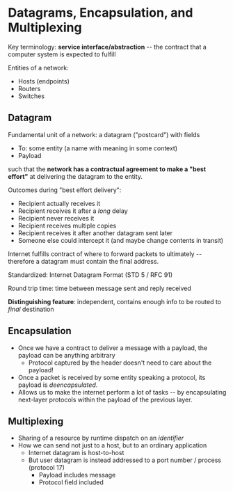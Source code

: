 # Datagrams, Encapsulation, and Multiplexing

Key terminology: **service interface/abstraction** -- the contract that a computer system is expected to fulfill

Entities of a network:

* Hosts (endpoints)
* Routers
* Switches

## Datagram

Fundamental unit of a network: a datagram ("postcard") with fields

* To: some entity (a name with meaning in some context)
* Payload

such that the **network has a contractual agreement to make a "best effort"** at delivering the datagram to the entity.

Outcomes during "best effort delivery":

* Recipient actually receives it
* Recipient receives it after a *long* delay
* Recipient never receives it
* Recipient receives multiple copies
* Recipient receives it after another datagram sent later
* Someone else could intercept it (and maybe change contents in transit)

Internet fulfills contract of where to forward packets to ultimately -- therefore a datagram must contain the final address.

Standardized: Internet Datagram Format (STD 5 / RFC 91)

Round trip time: time between message sent and reply received

**Distinguishing feature**: independent, contains enough info to be routed to *final* destination

## Encapsulation

* Once we have a contract to deliver a message with a payload, the payload can be anything arbitrary
    - Protocol captured by the header doesn't need to care about the payload!
* Once a packet is received by some entity speaking a protocol, its payload is *deencapsulated*.
* Allows us to make the internet perform a lot of tasks -- by encapsulating next-layer protocols within the payload of the previous layer.

## Multiplexing

* Sharing of a resource by runtime dispatch on an *identifier*
* How we can send not just to a host, but to an ordinary application
    - Internet datagram is host-to-host
    - But user datagram is instead addressed to a port number / process (protocol 17)
        - Payload includes message
        - Protocol field included
